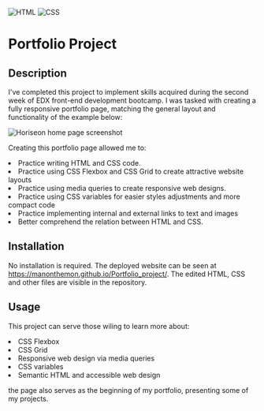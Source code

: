 ![HTML](https://img.shields.io/badge/HTML5-E34F26?style=for-the-badge&logo=html5&logoColor=white) ![CSS](https://img.shields.io/badge/CSS3-1572B6?style=for-the-badge&logo=css3&logoColor=white)
# Portfolio Project

## Description


I've completed this project to implement skills acquired during the second week of EDX front-end development bootcamp. I was tasked with creating a fully responsive portfolio page, matching the general layout and functionality of the example below:


![Horiseon home page screenshot](/01-css-challenge-demo.gif)

Creating this portfolio page allowed me to:


 <li>Practice writing HTML and CSS code.</li>
 <li>Practice using CSS Flexbox and CSS Grid to create attractive website layouts</li>
 <li>Practice using media queries to create responsive web designs.</li>
 <li>Practice using CSS variables for easier styles adjustments and more compact code</li>
 <li>Practice implementing internal and external links to text and images</li>
<li>Better comprehend the relation between HTML and CSS.</li>



## Installation


No installation is required. The deployed website can be seen at https://manonthemon.github.io/Portfolio_project/. The edited HTML, CSS and other files are visible in the repository. 


## Usage


This project can serve those wiling to learn more about:



<li>CSS Flexbox</li>

<li>CSS Grid</li>

<li>Responsive web design via media queries</li>

<li>CSS variables</li>

<li>Semantic HTML and accessible web design</li>

the page also serves as the beginning of my portfolio, presenting some of my projects.